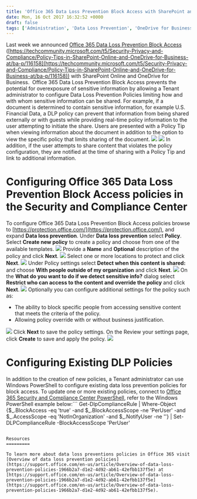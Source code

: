 ```yaml
---
title: 'Office 365 Data Loss Prevention Block Access with SharePoint and OneDrive'
date: Mon, 16 Oct 2017 16:32:52 +0000
draft: false
tags: ['Administration', 'Data Loss Prevention', 'OneDrive for Business', 'Policies', 'Policy Tip', 'Security and Compliance', 'SharePoint']
---
```


Last week we announced [Office 365 Data Loss Prevention Block Access](https://techcommunity.microsoft.com/t5/Security-Privacy-and-Compliance/Policy-Tips-in-SharePoint-Online-and-OneDrive-for-Business-at/ba-p/116158) ([https://techcommunity.microsoft.com/t5/Security-Privacy-and-Compliance/Policy-Tips-in-SharePoint-Online-and-OneDrive-for-Business-at/ba-p/116158](https://techcommunity.microsoft.com/t5/Security-Privacy-and-Compliance/Policy-Tips-in-SharePoint-Online-and-OneDrive-for-Business-at/ba-p/116158)) with SharePoint Online and OneDrive for Business.  Office 365 Data Loss Prevention Block Access prevents the potential for overexposure of sensitive information by allowing a Tenant administrator to configure Data Loss Prevention Policies limiting how and with whom sensitive information can be shared. For example, if a document is determined to contain sensitive information, for example U.S. Financial Data, a DLP policy can prevent that information from being shared externally or with guests while providing real-time policy information to the user attempting to initiate the share. Users are presented with a Policy Tip when viewing information about the document in addition to the option to view the specific policy that limits sharing of the document. ![](https://msdnshared.blob.core.windows.net/media/2017/10/PolicyTip-300x169.png) ![](https://msdnshared.blob.core.windows.net/media/2017/10/PolicyTip1-300x169.png) In addition, if the user attempts to share content that violates the policy configuration, they are notified at the time of sharing with a Policy Tip and link to additional information.

Configuring Office 365 Data Loss Prevention Block Access policies in the Security and Compliance Center
=======================================================================================================

To configure Office 365 Data Loss Prevention Block Access policies browse to [https://protection.office.com/](https://protection.office.com/), and expand **Data loss prevention**. Under **Data loss prevention** select **Policy**. Select **Create new policy** to create a policy and choose from one of the available templates. ![](https://msdnshared.blob.core.windows.net/media/2017/10/P1-300x169.png) Provide a **Name** and **Optional** description of the policy and click **Next**. ![](https://msdnshared.blob.core.windows.net/media/2017/10/P2-300x169.png) Select one or more locations to protect and click **Next**. ![](https://msdnshared.blob.core.windows.net/media/2017/10/P3-300x169.png) Under Policy settings select **Detect when this content is shared:** and choose **With people outside of my organization** and click **Next**. ![](https://msdnshared.blob.core.windows.net/media/2017/10/P4-300x169.png) On the **What do you want to do if we detect sensitive info?** dialog select **Restrict who can access to the content and override the policy** and click **Next**. ![](https://msdnshared.blob.core.windows.net/media/2017/10/P41-300x169.png) Optionally you can configure additional settings for the policy such as:

*   The ability to block specific people from accessing sensitive content that meets the criteria of the policy.
*   Allowing policy override with or without business justification.

![](https://msdnshared.blob.core.windows.net/media/2017/10/P42-300x169.png) Click **Next** to save the policy settings. On the Review your settings page, click **Create** to save and apply the policy. ![](https://msdnshared.blob.core.windows.net/media/2017/10/P5-300x169.png)

Configuring Existing DLP Policies
=================================

In addition to the creation of new policies, a Tenant administrator can use Windows PowerShell to configure existing data loss prevention policies for block access. To update one or more existing policies, connect to [Office 365 Security and Compliance Center PowerShell](https://technet.microsoft.com/en-us/library/mt587092(v=exchg.160).aspx), refer to the Windows PowerShell example below:```
Get-DlpComplianceRule | Where-Object {$\_.BlockAccess -eq 'true' -and $\_.BlockAccessScope -ne 'PerUser' -and $\_.AccessScope -eq 'NotInOrganization' -and $\_.NotifyUser -ne ''} | Set-DLPComplianceRule -BlockAccessScope 'PerUser'
```**NOTE** The script above will turn any DLP policy rules that previously blocked everyone (except Last Modifier, Owner, and Site Administrator) into a rule that only blocks access to external users.

Resources
=========

To learn more about data loss preventions policies in Office 365 visit [Overview of data loss prevention policies](https://support.office.com/en-us/article/Overview-of-data-loss-prevention-policies-1966b2a7-d1e2-4d92-ab61-42efbb137f5e) at [https://support.office.com/en-us/article/Overview-of-data-loss-prevention-policies-1966b2a7-d1e2-4d92-ab61-42efbb137f5e](https://support.office.com/en-us/article/Overview-of-data-loss-prevention-policies-1966b2a7-d1e2-4d92-ab61-42efbb137f5e).